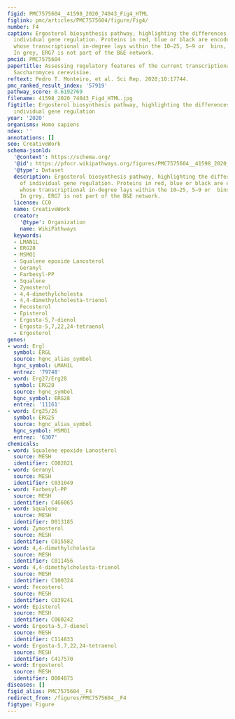```yaml
---
figid: PMC7575604__41598_2020_74043_Fig4_HTML
figlink: pmc/articles/PMC7575604/figure/Fig4/
number: F4
caption: Ergosterol biosynthesis pathway, highlighting the differences in terms of
  individual gene regulation. Proteins in red, blue or black are encoded by genes
  whose transcriptional in-degree lays within the 10–25, 5–9 or  bins, respectively.
  In grey, ERG7 is not part of the B&E network.
pmcid: PMC7575604
papertitle: Assessing regulatory features of the current transcriptional network of
  Saccharomyces cerevisiae.
reftext: Pedro T. Monteiro, et al. Sci Rep. 2020;10:17744.
pmc_ranked_result_index: '57919'
pathway_score: 0.6192769
filename: 41598_2020_74043_Fig4_HTML.jpg
figtitle: Ergosterol biosynthesis pathway, highlighting the differences in terms of
  individual gene regulation
year: '2020'
organisms: Homo sapiens
ndex: ''
annotations: []
seo: CreativeWork
schema-jsonld:
  '@context': https://schema.org/
  '@id': https://pfocr.wikipathways.org/figures/PMC7575604__41598_2020_74043_Fig4_HTML.html
  '@type': Dataset
  description: Ergosterol biosynthesis pathway, highlighting the differences in terms
    of individual gene regulation. Proteins in red, blue or black are encoded by genes
    whose transcriptional in-degree lays within the 10–25, 5–9 or  bins, respectively.
    In grey, ERG7 is not part of the B&E network.
  license: CC0
  name: CreativeWork
  creator:
    '@type': Organization
    name: WikiPathways
  keywords:
  - LMAN1L
  - ERG28
  - MSMO1
  - Squalene epoxide Lanosterol
  - Geranyl
  - Farbesyl-PP
  - Squalene
  - Zymosterol
  - 4,4-dimethylcholesta
  - 4,4-dimethylcholesta-trienol
  - Fecosterol
  - Episterol
  - Ergosta-5,7-dienol
  - Ergosta-5,7,22,24-tetraenol
  - Ergosterol
genes:
- word: Ergl
  symbol: ERGL
  source: hgnc_alias_symbol
  hgnc_symbol: LMAN1L
  entrez: '79748'
- word: Erg27/Erg28
  symbol: ERG28
  source: hgnc_symbol
  hgnc_symbol: ERG28
  entrez: '11161'
- word: Erg25/26
  symbol: ERG25
  source: hgnc_alias_symbol
  hgnc_symbol: MSMO1
  entrez: '6307'
chemicals:
- word: Squalene epoxide Lanosterol
  source: MESH
  identifier: C002821
- word: Geranyl
  source: MESH
  identifier: C031049
- word: Farbesyl-PP
  source: MESH
  identifier: C466065
- word: Squalene
  source: MESH
  identifier: D013185
- word: Zymosterol
  source: MESH
  identifier: C015582
- word: 4,4-dimethylcholesta
  source: MESH
  identifier: C011456
- word: 4,4-dimethylcholesta-trienol
  source: MESH
  identifier: C100324
- word: Fecosterol
  source: MESH
  identifier: C039241
- word: Episterol
  source: MESH
  identifier: C060242
- word: Ergosta-5,7-dienol
  source: MESH
  identifier: C114833
- word: Ergosta-5,7,22,24-tetraenol
  source: MESH
  identifier: C417570
- word: Ergosterol
  source: MESH
  identifier: D004875
diseases: []
figid_alias: PMC7575604__F4
redirect_from: /figures/PMC7575604__F4
figtype: Figure
---
```

